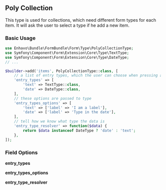 ## Poly Collection

This type is used for collections, which need different form types for
each item. It will ask the user to select a type if he add a new item.

### Basic Usage

```php
use Enhavo\Bundle\FormBundle\Form\Type\PolyCollectionType;
use Symfony\Component\Form\Extension\Core\Type\TextType;
use Symfony\Component\Form\Extension\Core\Type\DateType;
// ...

$builder->add('items', PolyCollectionType::class, [
    // a list of entry types, which the user can choose when pressing add button
    'entry_types' => [
        'text' => TextType::class,
        'date' => DateType::class,
    ],
    // these options are passed to type
    'entry_types_options' => [
        'text' => ['label' => 'I am a label'],
        'date' => ['label' => 'Type in the date'],
    ],
    // tell how we know what type the data is
    'entry_type_resolver' => function($data) {
        return $data instanceof DateType ? 'date' : 'text';
    },
]);
```

### Field Options

**entry_types**

**entry_types_options**

**entry_type_resolver**
